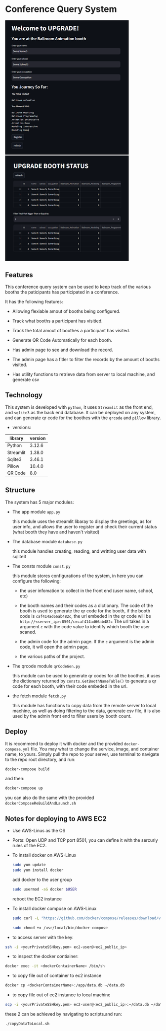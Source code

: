 # Conference Query System

<img src="documentationAssets/frontend.png" width = 400><img src="documentationAssets/admin.png" width = 400>

## Features

This conference query system can be used to keep track of the various booths the paticipants has participated in a conference.

It has the following features:

* Allowing flexiable amout of booths being configured.

* Track what booths a participant has visitied.

* Track the total amout of boothes a participant has visited.

* Generate QR Code Automatically for each booth.

* Has admin page to see and download the record.

* The admin page has a fitler to filter the records by the amount of booths visited.

* Has utility functions to retrieve data from server to local machine, and generate csv

## Technology

This system is developed with ```python```, it uses ```Streamlit``` as the front end, and ```sqlite3``` as the back end database. It can be deployed on any system, and can generate qr code for the boothes with the ```qrcode``` and ```pillow``` library.

* versions:

|library  | version |
|---------|---------|
|Python   |  3.12.6 |
|Streamlit|  1.38.0 |
|Sqlite3  |  3.46.1 |
|Pillow   |  10.4.0 |
|QR Code  |  8.0    |

## Structure

The system has 5 major modules:

* The app module ```app.py```

    this module uses the streamlit libaray to display the greetings, as for user info, and allows the user to register and check their current status (what booth they have and haven't visited)

* The database module ```database.py```

    this module handles creating, reading, and writting user data with sqlite3

* The consts module ```const.py```

    this module stores configurations of the system, in here you can configure the following:
  * the user infomation to collect in the front end (user name, school, etc)

  * the booth names and their codes as a dictionary. The code of the booth is used to generate the qr code for the booth, if the booth code is ```caf414ad66ab482c```, the url embeded in the qr code will be ```http://<server_ip>:8501/c=caf414ad66ab482c``` The url takes in a argument ```c``` with the code value to identify which booth the user scaned.

  * the admin code for the admin page. If the ```c``` argument is the admin code, it will open the admin page.

  * the various paths of the project.

* The qrcode module ```qrCodeGen.py```

    this module can be used to generate qr codes for all the boothes, it uses the dictionary returned by ```consts.GetBoothNameTable()``` to geneate a qr code for each booth, with their code embeded in the url.

* the fetch module ```fetch.py```

    this module has functions to copy data from the remote server to local machine, as well as doing filtering to the data, generate csv file, it is also used by the admin front end to filter users by booth count.

## Deploy

It is recommend to deploy it with docker and the provided ```docker-compose.yml``` file. You may what to change the service, image, and container name, to yours.
Simply pull the repo to your server, use terminal to navigate to the repo root directory, and run:

```sh
docker-compose build 
```

and then:

```sh
docker-compose up 
```

you can also do the same with the provided ```dockerComposeReBuildAndLaunch.sh```

## Notes for deploying to AWS EC2

* Use AWS-Linus as the OS

* Ports:
  Open UDP and TCP port 8501, you can define it with the sercuriy rules of the EC2.

* To install docker on AWS-Linux

    ```sh
    sudo yum update
    sudo yum install docker
    ```

    add docker to the user group

    ```sh
    sudo usermod -aG docker $USER
    ```

    reboot the EC2 instance

* To install docker compose on AWS-Linux

    ```sh
    sudo curl -L "https://github.com/docker/compose/releases/download/v2.6.0/docker-compose-$(uname -s)-$(uname -m)" -o /usr/local/bin/docker-compose
    ```

    ```sh
    sudo chmod +x /usr/local/bin/docker-compose
    ```

* to access server with the key:

```sh
ssh -i <yourPrivateSSHkey.pem> ec2-user@<ec2_public_ip>
```

* to inspect the docker contiainer:

```sh
docker exec -it <dockerContainerName> /bin/sh
```

* to copy file out of container to ec2 instance

```sh
docker cp <dockerContainerName>:/app/data.db ~/data.db
```

* to copy file out of ec2 instance to local machine

```sh
scp -i <yourPrivateSSHkey.pem> ec2-user@<ec2_public_ip>:~/data.db ~/data.db 
```

these 2 can be achieved by navigating to scripts.and run:

```sh
./copyDataToLocal.sh
```

